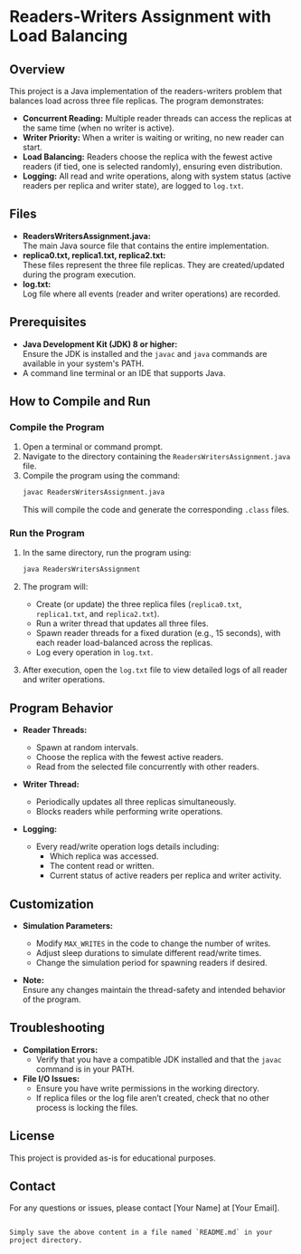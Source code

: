 # Readers-Writers Assignment with Load Balancing

## Overview
This project is a Java implementation of the readers-writers problem that balances load across three file replicas. The program demonstrates:
- **Concurrent Reading:** Multiple reader threads can access the replicas at the same time (when no writer is active).
- **Writer Priority:** When a writer is waiting or writing, no new reader can start.
- **Load Balancing:** Readers choose the replica with the fewest active readers (if tied, one is selected randomly), ensuring even distribution.
- **Logging:** All read and write operations, along with system status (active readers per replica and writer state), are logged to `log.txt`.

## Files
- **ReadersWritersAssignment.java:**  
  The main Java source file that contains the entire implementation.
- **replica0.txt, replica1.txt, replica2.txt:**  
  These files represent the three file replicas. They are created/updated during the program execution.
- **log.txt:**  
  Log file where all events (reader and writer operations) are recorded.

## Prerequisites
- **Java Development Kit (JDK) 8 or higher:**  
  Ensure the JDK is installed and the `javac` and `java` commands are available in your system's PATH.
- A command line terminal or an IDE that supports Java.

## How to Compile and Run

### Compile the Program
1. Open a terminal or command prompt.
2. Navigate to the directory containing the `ReadersWritersAssignment.java` file.
3. Compile the program using the command:
   ```bash
   javac ReadersWritersAssignment.java
   ```
   This will compile the code and generate the corresponding `.class` files.

### Run the Program
1. In the same directory, run the program using:
   ```bash
   java ReadersWritersAssignment
   ```
2. The program will:
   - Create (or update) the three replica files (`replica0.txt`, `replica1.txt`, and `replica2.txt`).
   - Run a writer thread that updates all three files.
   - Spawn reader threads for a fixed duration (e.g., 15 seconds), with each reader load-balanced across the replicas.
   - Log every operation in `log.txt`.

3. After execution, open the `log.txt` file to view detailed logs of all reader and writer operations.

## Program Behavior
- **Reader Threads:**  
  - Spawn at random intervals.
  - Choose the replica with the fewest active readers.
  - Read from the selected file concurrently with other readers.
  
- **Writer Thread:**  
  - Periodically updates all three replicas simultaneously.
  - Blocks readers while performing write operations.
  
- **Logging:**  
  - Every read/write operation logs details including:
    - Which replica was accessed.
    - The content read or written.
    - Current status of active readers per replica and writer activity.

## Customization
- **Simulation Parameters:**  
  - Modify `MAX_WRITES` in the code to change the number of writes.
  - Adjust sleep durations to simulate different read/write times.
  - Change the simulation period for spawning readers if desired.
  
- **Note:**  
  Ensure any changes maintain the thread-safety and intended behavior of the program.

## Troubleshooting
- **Compilation Errors:**  
  - Verify that you have a compatible JDK installed and that the `javac` command is in your PATH.
- **File I/O Issues:**  
  - Ensure you have write permissions in the working directory.
  - If replica files or the log file aren’t created, check that no other process is locking the files.

## License
This project is provided as-is for educational purposes.

## Contact
For any questions or issues, please contact [Your Name] at [Your Email].
```

Simply save the above content in a file named `README.md` in your project directory.